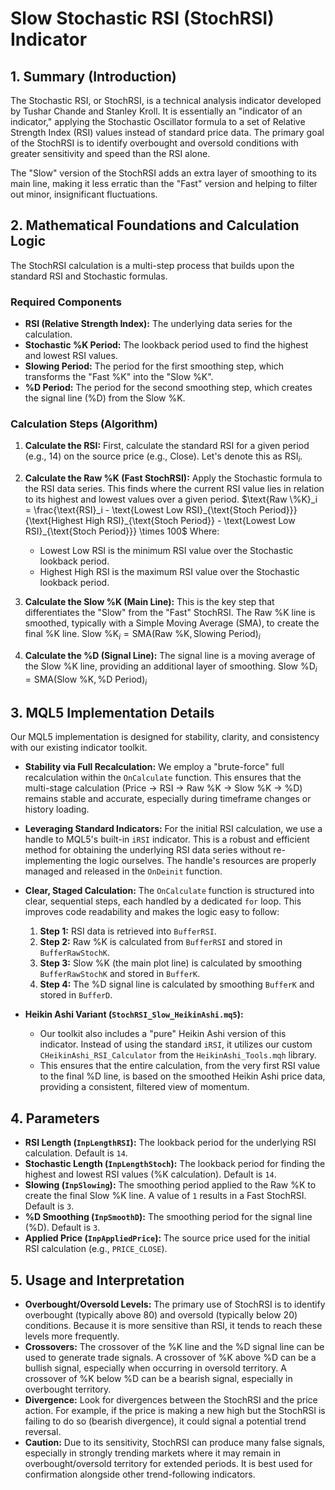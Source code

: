 # Slow Stochastic RSI (StochRSI) Indicator

## 1. Summary (Introduction)

The Stochastic RSI, or StochRSI, is a technical analysis indicator developed by Tushar Chande and Stanley Kroll. It is essentially an "indicator of an indicator," applying the Stochastic Oscillator formula to a set of Relative Strength Index (RSI) values instead of standard price data. The primary goal of the StochRSI is to identify overbought and oversold conditions with greater sensitivity and speed than the RSI alone.

The "Slow" version of the StochRSI adds an extra layer of smoothing to its main line, making it less erratic than the "Fast" version and helping to filter out minor, insignificant fluctuations.

## 2. Mathematical Foundations and Calculation Logic

The StochRSI calculation is a multi-step process that builds upon the standard RSI and Stochastic formulas.

### Required Components

- **RSI (Relative Strength Index):** The underlying data series for the calculation.
- **Stochastic %K Period:** The lookback period used to find the highest and lowest RSI values.
- **Slowing Period:** The period for the first smoothing step, which transforms the "Fast %K" into the "Slow %K".
- **%D Period:** The period for the second smoothing step, which creates the signal line (%D) from the Slow %K.

### Calculation Steps (Algorithm)

1. **Calculate the RSI:** First, calculate the standard RSI for a given period (e.g., 14) on the source price (e.g., Close). Let's denote this as $\text{RSI}_i$.

2. **Calculate the Raw %K (Fast StochRSI):** Apply the Stochastic formula to the RSI data series. This finds where the current RSI value lies in relation to its highest and lowest values over a given period.
   $\text{Raw \%K}_i = \frac{\text{RSI}_i - \text{Lowest Low RSI}_{\text{Stoch Period}}}{\text{Highest High RSI}_{\text{Stoch Period}} - \text{Lowest Low RSI}_{\text{Stoch Period}}} \times 100$
   Where:

   - $\text{Lowest Low RSI}$ is the minimum RSI value over the Stochastic lookback period.
   - $\text{Highest High RSI}$ is the maximum RSI value over the Stochastic lookback period.

3. **Calculate the Slow %K (Main Line):** This is the key step that differentiates the "Slow" from the "Fast" StochRSI. The Raw %K line is smoothed, typically with a Simple Moving Average (SMA), to create the final %K line.
   $\text{Slow \%K}_i = \text{SMA}(\text{Raw \%K}, \text{Slowing Period})_i$

4. **Calculate the %D (Signal Line):** The signal line is a moving average of the Slow %K line, providing an additional layer of smoothing.
   $\text{Slow \%D}_i = \text{SMA}(\text{Slow \%K}, \text{\%D Period})_i$

## 3. MQL5 Implementation Details

Our MQL5 implementation is designed for stability, clarity, and consistency with our existing indicator toolkit.

- **Stability via Full Recalculation:** We employ a "brute-force" full recalculation within the `OnCalculate` function. This ensures that the multi-stage calculation (Price -> RSI -> Raw %K -> Slow %K -> %D) remains stable and accurate, especially during timeframe changes or history loading.

- **Leveraging Standard Indicators:** For the initial RSI calculation, we use a handle to MQL5's built-in `iRSI` indicator. This is a robust and efficient method for obtaining the underlying RSI data series without re-implementing the logic ourselves. The handle's resources are properly managed and released in the `OnDeinit` function.

- **Clear, Staged Calculation:** The `OnCalculate` function is structured into clear, sequential steps, each handled by a dedicated `for` loop. This improves code readability and makes the logic easy to follow:

  1. **Step 1:** RSI data is retrieved into `BufferRSI`.
  2. **Step 2:** Raw %K is calculated from `BufferRSI` and stored in `BufferRawStochK`.
  3. **Step 3:** Slow %K (the main plot line) is calculated by smoothing `BufferRawStochK` and stored in `BufferK`.
  4. **Step 4:** The %D signal line is calculated by smoothing `BufferK` and stored in `BufferD`.

- **Heikin Ashi Variant (`StochRSI_Slow_HeikinAshi.mq5`):**
  - Our toolkit also includes a "pure" Heikin Ashi version of this indicator. Instead of using the standard `iRSI`, it utilizes our custom `CHeikinAshi_RSI_Calculator` from the `HeikinAshi_Tools.mqh` library.
  - This ensures that the entire calculation, from the very first RSI value to the final %D line, is based on the smoothed Heikin Ashi price data, providing a consistent, filtered view of momentum.

## 4. Parameters

- **RSI Length (`InpLengthRSI`):** The lookback period for the underlying RSI calculation. Default is `14`.
- **Stochastic Length (`InpLengthStoch`):** The lookback period for finding the highest and lowest RSI values (%K calculation). Default is `14`.
- **Slowing (`InpSlowing`):** The smoothing period applied to the Raw %K to create the final Slow %K line. A value of `1` results in a Fast StochRSI. Default is `3`.
- **%D Smoothing (`InpSmoothD`):** The smoothing period for the signal line (%D). Default is `3`.
- **Applied Price (`InpAppliedPrice`):** The source price used for the initial RSI calculation (e.g., `PRICE_CLOSE`).

## 5. Usage and Interpretation

- **Overbought/Oversold Levels:** The primary use of StochRSI is to identify overbought (typically above 80) and oversold (typically below 20) conditions. Because it is more sensitive than RSI, it tends to reach these levels more frequently.
- **Crossovers:** The crossover of the %K line and the %D signal line can be used to generate trade signals. A crossover of %K above %D can be a bullish signal, especially when occurring in oversold territory. A crossover of %K below %D can be a bearish signal, especially in overbought territory.
- **Divergence:** Look for divergences between the StochRSI and the price action. For example, if the price is making a new high but the StochRSI is failing to do so (bearish divergence), it could signal a potential trend reversal.
- **Caution:** Due to its sensitivity, StochRSI can produce many false signals, especially in strongly trending markets where it may remain in overbought/oversold territory for extended periods. It is best used for confirmation alongside other trend-following indicators.
